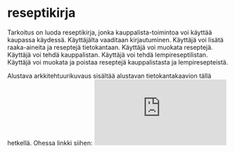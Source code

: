 # reseptikirja

Tarkoitus on luoda reseptikirja, jonka kauppalista-toimintoa voi käyttää kaupassa käydessä. Käyttäjälta vaaditaan kirjautuminen. Käyttäjä voi lisätä raaka-aineita ja reseptejä tietokantaan. Käyttäjä voi muokata reseptejä. Käyttäjä voi tehdä kauppalistan. Käyttäjä voi tehdä lempireseptilistan. Käyttäjä voi muokata ja poistaa reseptejä kauppalistasta ja lempiresepteistä. 

Alustava arkkitehtuurikuvaus sisältää alustavan tietokantakaavion tällä hetkellä. Ohessa linkki siihen:
![Alustava arkkitehtuurikuvaus](https://github.com/att78/reseptikirja/blob/master/Arkkitehtuurikuvaus.md)

